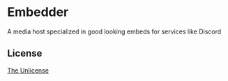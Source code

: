# Embedder

A media host specialized in good looking embeds for services like Discord

## License

[The Unlicense](https://opensource.org/licenses/unlicense)
